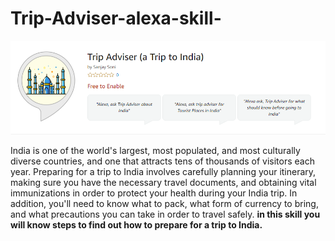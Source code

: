 # Trip-Adviser-alexa-skill-

![](/Capture.PNG)

India is one of the world's largest, most populated, and most culturally diverse countries, and one that attracts tens of thousands of visitors each year. Preparing for a trip to India involves carefully planning your itinerary, making sure you have the necessary travel documents, and obtaining vital immunizations in order to protect your health during your India trip. In addition, you'll need to know what to pack, what form of currency to bring, and what precautions you can take in order to travel safely. **in this skill you will know steps to find out how to prepare for a trip to India.**
